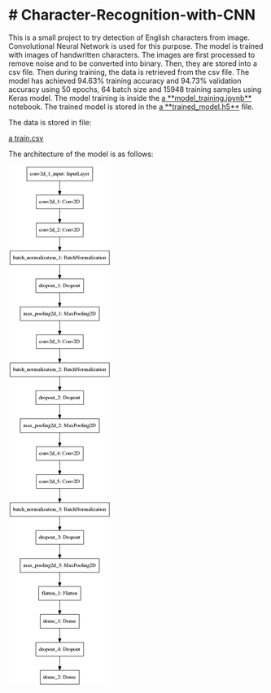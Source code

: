 \# Character-Recognition-with-CNN
=================================

This is a small project to try detection of English characters from image.
Convolutional Neural Network is used for this purpose. The model is trained with
images of handwritten characters. The images are first processed to remove noise
and to be converted into binary. Then, they are stored into a csv file. Then
during training, the data is retrieved from the csv file. The model has achieved
94.63% training accuracy and 94.73% validation accuracy using 50 epochs, 64
batch size and 15948 training samples using Keras model. The model training is
inside the [a \*\*model_training.ipynb\*\*](model_training.ipynb) notebook. The
trained model is stored in the [a \*\*trained_model.h5\*\*](trained_model.h5)
file.

The data is stored in file:

[a train.csv](train.csv)

The architecture of the model is as follows:

![alt model](model.png)
